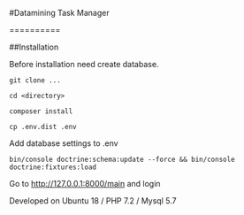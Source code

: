 #Datamining Task Manager 

==========

##Installation



 Before installation need create database.


```git clone ...```

```cd <directory>```

```composer install```

```cp .env.dist .env```

Add database settings to .env

```bin/console doctrine:schema:update --force && bin/console doctrine:fixtures:load```

Go to http://127.0.0.1:8000/main and login

Developed on Ubuntu 18 / PHP 7.2 / Mysql 5.7
